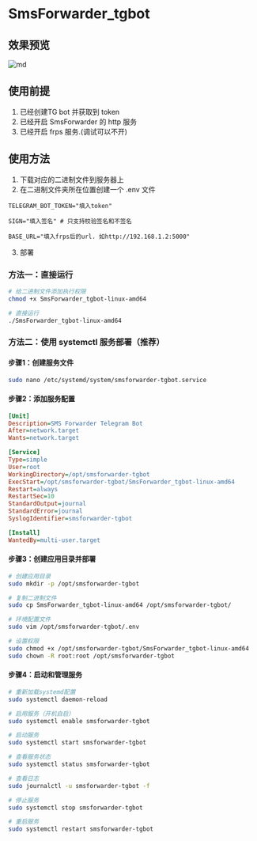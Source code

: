 # SmsForwarder_tgbot

## 效果预览

![md](https://tncache1-f1.v3mh.com/image/2025/08/13/7b3eab9d9a128b846843a2feefe2e7d3.png)

## 使用前提

1. 已经创建TG bot 并获取到 token
2. 已经开启 SmsForwarder 的 http 服务
3. 已经开启 frps 服务.(调试可以不开)

## 使用方法

1. 下载对应的二进制文件到服务器上
2. 在二进制文件夹所在位置创建一个 .env 文件

```env
TELEGRAM_BOT_TOKEN="填入token"

SIGN="填入签名" # 只支持校验签名和不签名

BASE_URL="填入frps后的url. 如http://192.168.1.2:5000"
```

3. 部署

### 方法一：直接运行
```bash
# 给二进制文件添加执行权限
chmod +x SmsForwarder_tgbot-linux-amd64

# 直接运行
./SmsForwarder_tgbot-linux-amd64
```

### 方法二：使用 systemctl 服务部署（推荐）

#### 步骤1：创建服务文件
```bash
sudo nano /etc/systemd/system/smsforwarder-tgbot.service
```

#### 步骤2：添加服务配置
```ini
[Unit]
Description=SMS Forwarder Telegram Bot
After=network.target
Wants=network.target

[Service]
Type=simple
User=root
WorkingDirectory=/opt/smsforwarder-tgbot
ExecStart=/opt/smsforwarder-tgbot/SmsForwarder_tgbot-linux-amd64
Restart=always
RestartSec=10
StandardOutput=journal
StandardError=journal
SyslogIdentifier=smsforwarder-tgbot

[Install]
WantedBy=multi-user.target
```

#### 步骤3：创建应用目录并部署
```bash
# 创建应用目录
sudo mkdir -p /opt/smsforwarder-tgbot

# 复制二进制文件
sudo cp SmsForwarder_tgbot-linux-amd64 /opt/smsforwarder-tgbot/

# 环境配置文件
sudo vim /opt/smsforwarder-tgbot/.env

# 设置权限
sudo chmod +x /opt/smsforwarder-tgbot/SmsForwarder_tgbot-linux-amd64
sudo chown -R root:root /opt/smsforwarder-tgbot
```

#### 步骤4：启动和管理服务
```bash
# 重新加载systemd配置
sudo systemctl daemon-reload

# 启用服务（开机自启）
sudo systemctl enable smsforwarder-tgbot

# 启动服务
sudo systemctl start smsforwarder-tgbot

# 查看服务状态
sudo systemctl status smsforwarder-tgbot

# 查看日志
sudo journalctl -u smsforwarder-tgbot -f

# 停止服务
sudo systemctl stop smsforwarder-tgbot

# 重启服务
sudo systemctl restart smsforwarder-tgbot
```